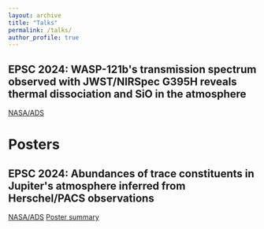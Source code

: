 ```yaml
---
layout: archive
title: "Talks"
permalink: /talks/
author_profile: true
---
```



EPSC 2024: WASP-121b's transmission spectrum observed with JWST/NIRSpec G395H reveals thermal dissociation and SiO in the atmosphere
----------------------------------------------------------------------------

[NASA/ADS](https://ui.adsabs.harvard.edu/abs/2024EPSC...17..191G/abstract)

Posters
======

EPSC 2024: Abundances of trace constituents in Jupiter's atmosphere inferred from Herschel/PACS observations
----------------------------------------------------------------------------

[NASA/ADS](https://ui.adsabs.harvard.edu/abs/2024EPSC...17..208G/abstract) [Poster summary](/files/epsc2024.pdf)

